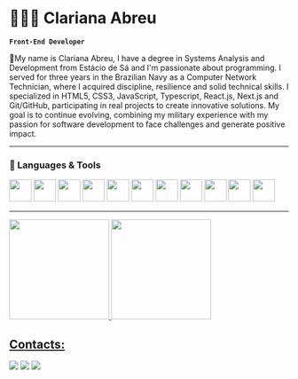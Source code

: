 # 👩🏻‍💻 Clariana Abreu

**` Front-End Developer `**

🔭My name is Clariana Abreu, I have a degree in Systems Analysis and Development from Estácio de Sá and I'm passionate about programming. I served for three years in the Brazilian Navy as a Computer Network Technician, where I acquired discipline, resilience and solid technical skills. I specialized in HTML5, CSS3, JavaScript, Typescript, React.js, Next.js and Git/GitHub, participating in real projects to create innovative solutions. My goal is to continue evolving, combining my military experience with my passion for software development to face challenges and generate positive impact.

---

 <div>
    
  ### 🤖 Languages & Tools

  <img loading="lazy" src="https://cdn.jsdelivr.net/gh/devicons/devicon/icons/html5/html5-original.svg" width="40" height="40"/> <img loading="lazy" src="https://cdn.jsdelivr.net/gh/devicons/devicon/icons/css3/css3-original.svg" width="40" height="40"/> 
  <img loading="lazy" src="https://cdn.jsdelivr.net/gh/devicons/devicon/icons/bootstrap/bootstrap-original.svg" width="40" height="40"/>
  <img loading="lazy" src="https://cdn.jsdelivr.net/gh/devicons/devicon/icons/tailwindcss/tailwindcss-original.svg" width="40" height="40"/>
  <img loading="lazy" src="https://cdn.jsdelivr.net/gh/devicons/devicon/icons/javascript/javascript-original.svg" width="40" height="40"/>
  <img loading="lazy" src="https://cdn.jsdelivr.net/gh/devicons/devicon/icons/react/react-original.svg" width="40" height="40"/>
   <img loading="lazy" src="https://cdn.jsdelivr.net/gh/devicons/devicon/icons/nextjs/nextjs-original.svg" width="40" height="40"/>
  <img loading="lazy" src="https://cdn.jsdelivr.net/gh/devicons/devicon/icons/typescript/typescript-original.svg" width="40" height="40"/>
  <img loading="lazy" src="https://cdn.jsdelivr.net/gh/devicons/devicon/icons/nodejs/nodejs-original.svg" width="40" height="40"/>
  <img loading="lazy" src="https://cdn.jsdelivr.net/gh/devicons/devicon/icons/git/git-original.svg" width="40" height="40"/>
  <img loading="lazy" src="https://cdn.jsdelivr.net/gh/devicons/devicon/icons/python/python-original.svg" width="40" height="40"/>

</div>

---


<div>
  <a href="https://github.com/abreuclariana/abreuclariana">
  <img loading="lazy" height="180em" src="https://github-readme-stats.vercel.app/api/top-langs/?username=abreuclariana&layout=compact&langs_count=10&theme=dark&count_private=true&cache_seconds=1800"/>
<img loading="lazy" height="180em" src="https://github-readme-stats.vercel.app/api?username=abreuclariana&show_icons=true&theme=dark&include_all_commits=true&count_private=true&cache_seconds=1800"/>

</div>

 
 ## Contacts:
<div>
  <a href="https://www.linkedin.com/in/clariana-abreu-dev/" target="_blank"><img loading="lazy" src="https://img.shields.io/badge/LinkedIn-0077B5?style=for-the-badge&logo=linkedin&logoColor=white" 
     target="_blank"></a> 
  <a href = "mailto:abreuclariana@gmail.com"><img loading="lazy" src="https://img.shields.io/badge/Gmail-D14836?style=for-the-badge&logo=gmail&logoColor=white" target="_blank"></a>
  <a href="https://web.telegram.org/a/" target="_blank"><img loading="lazy" src="https://img.shields.io/badge/Telegram-2CA5E0?style=for-the-badge&logo=telegram&logoColor=white" target="_blank"></a>
  
</div>


